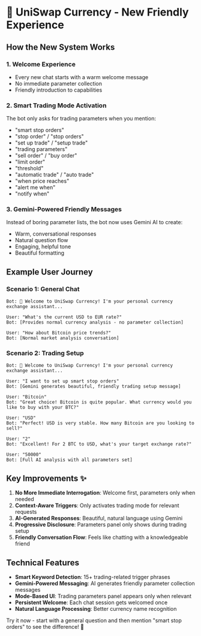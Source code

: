 # 🌟 UniSwap Currency - New Friendly Experience

## How the New System Works

### 1. **Welcome Experience**
- Every new chat starts with a warm welcome message
- No immediate parameter collection
- Friendly introduction to capabilities

### 2. **Smart Trading Mode Activation**
The bot only asks for trading parameters when you mention:
- "smart stop orders"
- "stop order" / "stop orders"
- "set up trade" / "setup trade"
- "trading parameters"
- "sell order" / "buy order"
- "limit order"
- "threshold"
- "automatic trade" / "auto trade"
- "when price reaches"
- "alert me when"
- "notify when"

### 3. **Gemini-Powered Friendly Messages**
Instead of boring parameter lists, the bot now uses Gemini AI to create:
- Warm, conversational responses
- Natural question flow
- Engaging, helpful tone
- Beautiful formatting

## Example User Journey

### Scenario 1: General Chat
```
Bot: 🌟 Welcome to UniSwap Currency! I'm your personal currency exchange assistant...

User: "What's the current USD to EUR rate?"
Bot: [Provides normal currency analysis - no parameter collection]

User: "How about Bitcoin price trends?"
Bot: [Normal market analysis conversation]
```

### Scenario 2: Trading Setup
```
Bot: 🌟 Welcome to UniSwap Currency! I'm your personal currency exchange assistant...

User: "I want to set up smart stop orders"
Bot: [Gemini generates beautiful, friendly trading setup message]

User: "Bitcoin"
Bot: "Great choice! Bitcoin is quite popular. What currency would you like to buy with your BTC?"

User: "USD"
Bot: "Perfect! USD is very stable. How many Bitcoin are you looking to sell?"

User: "2"
Bot: "Excellent! For 2 BTC to USD, what's your target exchange rate?"

User: "50000"
Bot: [Full AI analysis with all parameters set]
```

## Key Improvements ✨

1. **No More Immediate Interrogation**: Welcome first, parameters only when needed
2. **Context-Aware Triggers**: Only activates trading mode for relevant requests
3. **AI-Generated Responses**: Beautiful, natural language using Gemini
4. **Progressive Disclosure**: Parameters panel only shows during trading setup
5. **Friendly Conversation Flow**: Feels like chatting with a knowledgeable friend

## Technical Features

- **Smart Keyword Detection**: 15+ trading-related trigger phrases
- **Gemini-Powered Messaging**: AI generates friendly parameter collection messages
- **Mode-Based UI**: Trading parameters panel appears only when relevant
- **Persistent Welcome**: Each chat session gets welcomed once
- **Natural Language Processing**: Better currency name recognition

Try it now - start with a general question and then mention "smart stop orders" to see the difference! 🚀
